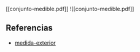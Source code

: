 [[conjunto-medible.pdf]]
![[conjunto-medible.pdf]]

## Referencias
- [medida-exterior](./medida-exterior.md)
